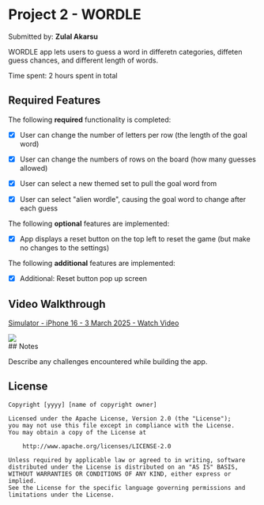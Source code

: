 # Project 2 - WORDLE

Submitted by: **Zulal Akarsu**

WORDLE app lets users to guess a word in differetn categories, diffeten guess chances, and different length of words.

Time spent: 2 hours spent in total

## Required Features

The following **required** functionality is completed:

- [X] User can change the number of letters per row (the length of the goal word)
- [X] User can change the numbers of rows on the board (how many guesses allowed)
- [X] User can select a new themed set to pull the goal word from
- [X] User can select "alien wordle", causing the goal word to change after each guess


The following **optional** features are implemented:

- [X] App displays a reset button on the top left to reset the game (but make no changes to the settings)

The following **additional** features are implemented:

- [X] Additional: Reset button pop up screen

## Video Walkthrough

<div>
    <a href="https://www.loom.com/share/d1a3d591823f435b9d2074a9c9d1aa4e">
      <p>Simulator - iPhone 16 - 3 March 2025 - Watch Video</p>
    </a>
    <a href="https://www.loom.com/share/d1a3d591823f435b9d2074a9c9d1aa4e">
      <img style="max-width:300px;" src="https://cdn.loom.com/sessions/thumbnails/d1a3d591823f435b9d2074a9c9d1aa4e-2476eaa37fda7877-full-play.gif">
    </a>
  </div>
## Notes

Describe any challenges encountered while building the app.

## License

    Copyright [yyyy] [name of copyright owner]

    Licensed under the Apache License, Version 2.0 (the "License");
    you may not use this file except in compliance with the License.
    You may obtain a copy of the License at

        http://www.apache.org/licenses/LICENSE-2.0

    Unless required by applicable law or agreed to in writing, software
    distributed under the License is distributed on an "AS IS" BASIS,
    WITHOUT WARRANTIES OR CONDITIONS OF ANY KIND, either express or implied.
    See the License for the specific language governing permissions and
    limitations under the License.
